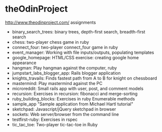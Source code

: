 theOdinProject
==============

http://www.theodinproject.com/ assignments

<ul>
<li> binary_search_trees: binary trees, depth-first search, breadth-first search </li>
<li>chess: two-player chess game in ruby </li>
<li>connect_four: two-player connect_four game in ruby </li>
<li>event_manager: Working with file inputs/outputs, populating templates </li>
<li>google_homepage: HTML/CSS exercise: creating google home appearance</li>
<li>hangman: Play hangman against the computer, ruby </li>
<li>jumpstart_labs_blogger_app: Rails blogger application </li>
<li>knights_travails: Finds fastest path from A to B for knight on chessboard </li>
<li>mastermind: Play mastermind against the PC </li>
<li>microreddit: Small rails app with user, post, and comment models </li>
<li>recursion: Exercises in recursion: fibonacci and merge-sorting </li>
<li>ruby_building_blocks:  Exercises in ruby Enumerable methods </li>
<li>sample_app "Sample application from Michael Hartl tutorial"
<li>sketchpad: Javascript/jQuery sketchpad in browser </li>
<li>sockets: Web server/browser from the command line </li>
<li>testfirst-ruby: Exercises in rspec </li>
<li>tic_tac_toe: Two-player tic-tac-toe in Ruby </li>
</ul>


             



